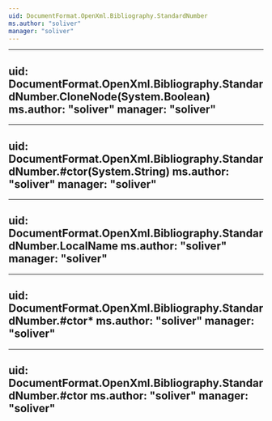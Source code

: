 ```yaml
---
uid: DocumentFormat.OpenXml.Bibliography.StandardNumber
ms.author: "soliver"
manager: "soliver"
---
```


---
uid: DocumentFormat.OpenXml.Bibliography.StandardNumber.CloneNode(System.Boolean)
ms.author: "soliver"
manager: "soliver"
---

---
uid: DocumentFormat.OpenXml.Bibliography.StandardNumber.#ctor(System.String)
ms.author: "soliver"
manager: "soliver"
---

---
uid: DocumentFormat.OpenXml.Bibliography.StandardNumber.LocalName
ms.author: "soliver"
manager: "soliver"
---

---
uid: DocumentFormat.OpenXml.Bibliography.StandardNumber.#ctor*
ms.author: "soliver"
manager: "soliver"
---

---
uid: DocumentFormat.OpenXml.Bibliography.StandardNumber.#ctor
ms.author: "soliver"
manager: "soliver"
---
